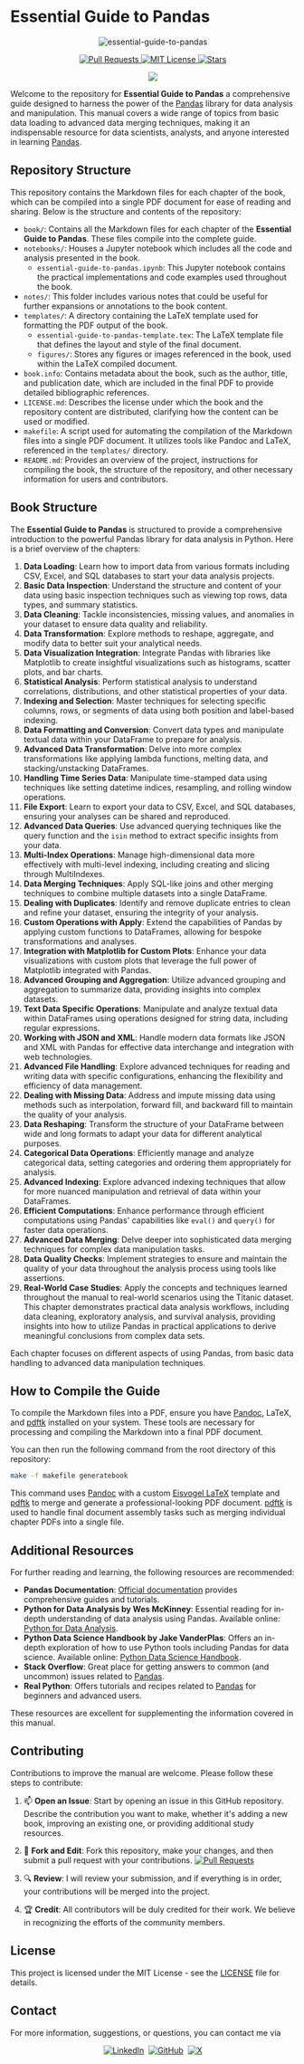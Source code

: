# Essential Guide to Pandas

<p align="center">
  <img src="figures/essential-guide-to-pandas-logo.png" alt="essential-guide-to-pandas">
</p>

<p align="center">
  <a href="https://github.com/imarranz/essential-guide-to-pandas/pulls">
    <img src="https://img.shields.io/badge/PRs-welcome-brightgreen.svg?longCache=true" alt="Pull Requests">
  </a>
  <a href="LICENSE.md">
    <img src="https://img.shields.io/badge/License-MIT-red.svg?longCache=true" alt="MIT License">
  </a>
   <a href="https://github.com/imarranz/essential-guide-to-pandas"><img src="https://img.shields.io/github/stars/imarranz/essential-guide-to-pandas" alt="Stars"/></a>
  </a>
</p>

<p align="center">
  <a href="https://twitter.com/imarranz" target="_blank">
    <img src="https://img.shields.io/twitter/follow/imarranz.svg?logo=twitter">
  </a>
</p>


Welcome to the repository for **Essential Guide to Pandas** a comprehensive guide designed to harness the power of the [Pandas](https://pandas.pydata.org/) library for data analysis and manipulation. This manual covers a wide range of topics from basic data loading to advanced data merging techniques, making it an indispensable resource for data scientists, analysts, and anyone interested in learning [Pandas](https://pandas.pydata.org/).

## Repository Structure

This repository contains the Markdown files for each chapter of the book, which can be compiled into a single PDF document for ease of reading and sharing. Below is the structure and contents of the repository:

  - `book/`: Contains all the Markdown files for each chapter of the **Essential Guide to Pandas**. These files compile into the complete guide.
  - `notebooks/`: Houses a Jupyter notebook which includes all the code and analysis presented in the book.
    - `essential-guide-to-pandas.ipynb`: This Jupyter notebook contains the practical implementations and code examples used throughout the book.
  - `notes/`: This folder includes various notes that could be useful for further expansions or annotations to the book content.
  - `templates/`: A directory containing the LaTeX template used for formatting the PDF output of the book.
    - `essential-guide-to-pandas-template.tex`: The LaTeX template file that defines the layout and style of the final document.
    - `figures/`: Stores any figures or images referenced in the book, used within the LaTeX compiled document.
  - `book.info`: Contains metadata about the book, such as the author, title, and publication date, which are included in the final PDF to provide detailed bibliographic references.
  - `LICENSE.md`: Describes the license under which the book and the repository content are distributed, clarifying how the content can be used or modified.
  - `makefile`: A script used for automating the compilation of the Markdown files into a single PDF document. It utilizes tools like Pandoc and LaTeX, referenced in the `templates/` directory.
  - `README.md`: Provides an overview of the project, instructions for compiling the book, the structure of the repository, and other necessary information for users and contributors.

## Book Structure

The **Essential Guide to Pandas** is structured to provide a comprehensive introduction to the powerful Pandas library for data analysis in Python. Here is a brief overview of the chapters:

  1. **Data Loading**: Learn how to import data from various formats including CSV, Excel, and SQL databases to start your data analysis projects.
  2. **Basic Data Inspection**: Understand the structure and content of your data using basic inspection techniques such as viewing top rows, data types, and summary statistics.
  3. **Data Cleaning**: Tackle inconsistencies, missing values, and anomalies in your dataset to ensure data quality and reliability.
  4. **Data Transformation**: Explore methods to reshape, aggregate, and modify data to better suit your analytical needs.
  5. **Data Visualization Integration**: Integrate Pandas with libraries like Matplotlib to create insightful visualizations such as histograms, scatter plots, and bar charts.
  6. **Statistical Analysis**: Perform statistical analysis to understand correlations, distributions, and other statistical properties of your data.
  7. **Indexing and Selection**: Master techniques for selecting specific columns, rows, or segments of data using both position and label-based indexing.
  8. **Data Formatting and Conversion**: Convert data types and manipulate textual data within your DataFrame to prepare for analysis.
  9. **Advanced Data Transformation**: Delve into more complex transformations like applying lambda functions, melting data, and stacking/unstacking DataFrames.
  10. **Handling Time Series Data**: Manipulate time-stamped data using techniques like setting datetime indices, resampling, and rolling window operations.
  11. **File Export**: Learn to export your data to CSV, Excel, and SQL databases, ensuring your analyses can be shared and reproduced.
  12. **Advanced Data Queries**: Use advanced querying techniques like the query function and the `isin` method to extract specific insights from your data.
  13. **Multi-Index Operations**: Manage high-dimensional data more effectively with multi-level indexing, including creating and slicing through MultiIndexes.
  14. **Data Merging Techniques**: Apply SQL-like joins and other merging techniques to combine multiple datasets into a single DataFrame.
  15. **Dealing with Duplicates**: Identify and remove duplicate entries to clean and refine your dataset, ensuring the integrity of your analysis.
  16. **Custom Operations with Apply**: Extend the capabilities of Pandas by applying custom functions to DataFrames, allowing for bespoke transformations and analyses.
  17. **Integration with Matplotlib for Custom Plots**: Enhance your data visualizations with custom plots that leverage the full power of Matplotlib integrated with Pandas.
  18. **Advanced Grouping and Aggregation**: Utilize advanced grouping and aggregation to summarize data, providing insights into complex datasets.
  19. **Text Data Specific Operations**: Manipulate and analyze textual data within DataFrames using operations designed for string data, including regular expressions.
  20. **Working with JSON and XML**: Handle modern data formats like JSON and XML with Pandas for effective data interchange and integration with web technologies.
  21. **Advanced File Handling**: Explore advanced techniques for reading and writing data with specific configurations, enhancing the flexibility and efficiency of data management.
  22. **Dealing with Missing Data**: Address and impute missing data using methods such as interpolation, forward fill, and backward fill to maintain the quality of your analysis.
  23. **Data Reshaping**: Transform the structure of your DataFrame between wide and long formats to adapt your data for different analytical purposes.
  24. **Categorical Data Operations**: Efficiently manage and analyze categorical data, setting categories and ordering them appropriately for analysis.
  25. **Advanced Indexing**: Explore advanced indexing techniques that allow for more nuanced manipulation and retrieval of data within your DataFrames.
  26. **Efficient Computations**: Enhance performance through efficient computations using Pandas' capabilities like `eval()` and `query()` for faster data operations.
  27. **Advanced Data Merging**: Delve deeper into sophisticated data merging techniques for complex data manipulation tasks.
  28. **Data Quality Checks**: Implement strategies to ensure and maintain the quality of your data throughout the analysis process using tools like assertions.
  29. **Real-World Case Studies**: Apply the concepts and techniques learned throughout the manual to real-world scenarios using the Titanic dataset. This chapter demonstrates practical data analysis workflows, including data cleaning, exploratory analysis, and survival analysis, providing insights into how to utilize Pandas in practical applications to derive meaningful conclusions from complex data sets.

Each chapter focuses on different aspects of using Pandas, from basic data handling to advanced data manipulation techniques.

## How to Compile the Guide

To compile the Markdown files into a PDF, ensure you have [Pandoc](https://pandoc.org/), LaTeX, and [pdftk](https://www.pdflabs.com/tools/pdftk-the-pdf-toolkit/) installed on your system. These tools are necessary for processing and compiling the Markdown into a final PDF document.

You can then run the following command from the root directory of this repository:

```bash
make -f makefile generatebook
```

This command uses [Pandoc](https://pandoc.org/) with a custom [Eisvogel LaTeX](https://github.com/Wandmalfarbe/pandoc-latex-template) template and [pdftk](https://www.pdflabs.com/tools/pdftk-the-pdf-toolkit/) to merge and generate a professional-looking PDF document. [pdftk](https://www.pdflabs.com/tools/pdftk-the-pdf-toolkit/) is used to handle final document assembly tasks such as merging individual chapter PDFs into a single file.

## Additional Resources

For further reading and learning, the following resources are recommended:

  - **Pandas Documentation**: [Official documentation](https://pandas.pydata.org/pandas-docs/stable/) provides comprehensive guides and tutorials.
  - **Python for Data Analysis by Wes McKinney**: Essential reading for in-depth understanding of data analysis using Pandas. Available online: [Python for Data Analysis](https://wesmckinney.com/book/).
  - **Python Data Science Handbook by Jake VanderPlas**: Offers an in-depth exploration of how to use Python tools including Pandas for data science. Available online: [Python Data Science Handbook](https://jakevdp.github.io/PythonDataScienceHandbook/).
  - **Stack Overflow**: Great place for getting answers to common (and uncommon) issues related to [Pandas](https://stackoverflow.com/questions/tagged/pandas).
  - **Real Python**: Offers tutorials and recipes related to [Pandas](https://realpython.com/search?q=pandas) for beginners and advanced users.

These resources are excellent for supplementing the information covered in this manual.

## Contributing

Contributions to improve the manual are welcome. Please follow these steps to contribute:

  1. :mailbox: **Open an Issue**: Start by opening an issue in this GitHub repository. Describe the contribution you want to make, whether it's adding a new book, improving an existing one, or providing additional study resources.

  2. :fork_and_knife: **Fork and Edit**: Fork this repository, make your changes, and then submit a pull request with your contributions. <a href="https://github.com/imarranz/essential-guide-to-pandas/pulls"><img src="https://img.shields.io/badge/PRs-welcome-brightgreen.svg?longCache=true" alt="Pull Requests"></a>

  3. :mag: **Review**: I will review your submission, and if everything is in order, your contributions will be merged into the project.

  4. :trophy: **Credit**: All contributors will be duly credited for their work. We believe in recognizing the efforts of the community members.


## License

This project is licensed under the MIT License - see the [LICENSE](LICENSE.md) file for details.

## Contact

For more information, suggestions, or questions, you can contact me via
<p align="center">
<a href="https://www.linkedin.com/in/ibon-mart%C3%ADnez-arranz/"><img src="https://img.shields.io/badge/LinkedIn-0077B5?style=for-the-badge&logo=linkedin&logoColor=white" alt="LinkedIn"></a>&nbsp;
<a href="https://github.com/imarranz/"><img src="https://img.shields.io/badge/GitHub-FFFFFF.svg?&style=for-the-badge&logo=Github&logoColor=black" alt="GitHub"></a>&nbsp;
<a href="https://twitter.com/imarranz/"><img src="https://img.shields.io/badge/Twitter-1DA1F2?style=for-the-badge&logo=twitter&logoColor=white" alt="X"></a>
</p>
